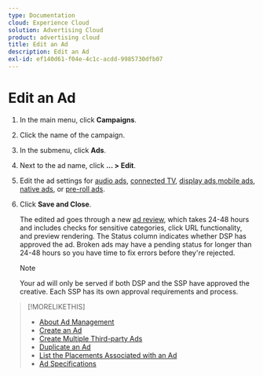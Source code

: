 ```yaml
---
type: Documentation
cloud: Experience Cloud
solution: Advertising Cloud
product: advertising cloud
title: Edit an Ad
description: Edit an Ad
exl-id: ef140d61-f04e-4c1c-acdd-9985730dfb07
---
```

# Edit an Ad

1. In the main menu, click **Campaigns**.
1. Click the name of the campaign.
1. In the submenu, click **Ads**.
1. Next to the ad name, click  **... > Edit**.
1. Edit the ad settings for [audio ads](ad-settings-audio.md), [connected TV](ad-settings-connected-tv.md), [display ads](ad-settings-display.md),[mobile ads](ad-settings-mobile.md), [native ads](ad-settings-native.md), or [pre-roll ads](ad-settings-pre-roll.md).
1. Click **Save and Close**.

   The edited ad goes through a new [ad review](ad-about.md), which takes 24-48 hours and includes checks for sensitive categories, click URL functionality, and preview rendering. The Status column indicates whether DSP has approved the ad. Broken ads may have a pending status for longer than 24-48 hours so you have time to fix errors before they're rejected.

   >[!NOTE]
   >
   >Your ad will only be served if both DSP and the SSP have approved the creative. Each SSP has its own approval requirements and process.

>[!MORELIKETHIS]
>
>* [About Ad Management](ad-about.md)
>* [Create an Ad](/help/dsp/campaign-management/packages/package-create.md)
>* [Create Multiple Third-party Ads](ad-create-third-party.md)
>* [Duplicate an Ad](ad-duplicate.md)
>* [List the Placements Associated with an Ad](/help/dsp/campaign-management/ads/ad-list-placements.md)
>* [Ad Specifications](/help/dsp/assets/ad-specs.pdf)

